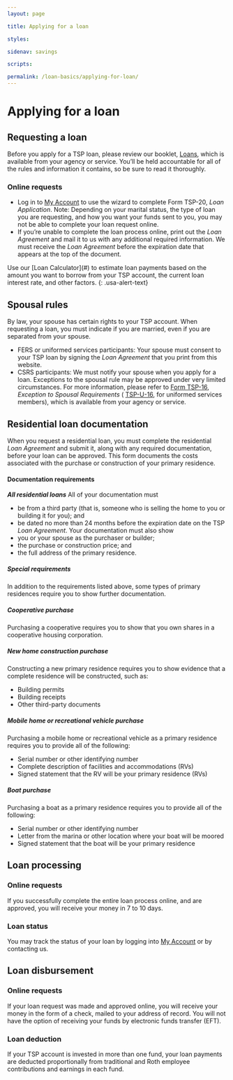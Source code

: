 ```yaml
---
layout: page

title: Applying for a loan

styles:

sidenav: savings

scripts:

permalink: /loan-basics/applying-for-loan/
---
```


# Applying for a loan

## Requesting a loan
Before you apply for a TSP loan, please review our booklet, [Loans](#), which is available from your agency or service. You’ll be held accountable for all of the rules and information it contains, so be sure to read it thoroughly.
### Online requests
+ Log in to [My Account](#) to use the wizard to complete Form TSP-20, *Loan Application*. Note: Depending on your marital status, the type of loan you are requesting, and how you want your funds sent to you, you may not be able to complete your loan request online.
+ If you’re unable to complete the loan process online, print out the *Loan Agreement* and mail it to us with any additional required information. We must receive the *Loan Agreement* before the expiration date that appears at the top of the document.
<div class="usa-alert usa-alert-info">
<div class="usa-alert-body" markdown="1">
Use our [Loan Calculator](#) to estimate loan payments based on the amount you want to borrow from your TSP account, the current loan interest rate, and other factors. 
{: .usa-alert-text}
</div>
</div>
 
## Spousal rules
By law, your spouse has certain rights to your TSP account. When requesting a loan, you must indicate if you are married, even if you are separated from your spouse.
+ FERS or uniformed services participants: Your spouse must consent to your TSP loan by signing the *Loan Agreement* that you print from this website.
+ CSRS participants: We must notify your spouse when you apply for a loan.
Exceptions to the spousal rule may be approved under very limited circumstances. For more information, please refer to [Form TSP-16](#), _Exception to Spousal Requirements_ ( [TSP-U-16](#), for uniformed services members), which is available from your agency or service.
## Residential loan documentation
When you request a residential loan, you must complete the residential *Loan Agreement* and submit it, along with any required documentation, before your loan can be approved. This form documents the costs associated with the purchase or construction of your primary residence.
#### Documentation requirements
_**All residential loans**_
All of your documentation must
+ be from a third party (that is, someone who is selling the home to you or building it for you); and
+ be dated no more than 24 months before the expiration date on the TSP *Loan Agreement*.
Your documentation must also show
+ you or your spouse as the purchaser or builder;
+ the purchase or construction price; and
+ the full address of the primary residence.
##### Special requirements
In addition to the requirements listed above, some types of primary residences require you to show further documentation.
##### Cooperative purchase
Purchasing a cooperative requires you to show that you own shares in a cooperative housing corporation.
##### New home construction purchase
Constructing a new primary residence requires you to show evidence that a complete residence will be constructed, such as:
+ Building permits
+ Building receipts
+ Other third-party documents
##### Mobile home or recreational vehicle purchase
Purchasing a mobile home or recreational vehicle as a primary residence requires you to provide all of the following:
+ Serial number or other identifying number
+ Complete description of facilities and accommodations (RVs)
+ Signed statement that the RV will be your primary residence (RVs)
##### Boat purchase
Purchasing a boat as a primary residence requires you to provide all of the following:
+ Serial number or other identifying number
+ Letter from the marina or other location where your boat will be moored
+ Signed statement that the boat will be your primary residence
## Loan processing
### Online requests
If you successfully complete the entire loan process online, and are approved, you will receive your money in 7 to 10 days.
### Loan status
You may track the status of your loan by logging into [My Account](#) or by contacting us.
## Loan disbursement
### Online requests
If your loan request was made and approved online, you will receive your money in the form of a check, mailed to your address of record. You will not have the option of receiving your funds by electronic funds transfer (EFT).
### Loan deduction
If your TSP account is invested in more than one fund, your loan payments are deducted proportionally from traditional and Roth employee contributions and earnings in each fund.
 

